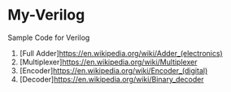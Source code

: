# My-Verilog
Sample Code for Verilog
1. [Full Adder]https://en.wikipedia.org/wiki/Adder_(electronics) <br>
2. [Multiplexer]https://en.wikipedia.org/wiki/Multiplexer <br>
3. [Encoder]https://en.wikipedia.org/wiki/Encoder_(digital) <br>
4. [Decoder]https://en.wikipedia.org/wiki/Binary_decoder <br>
